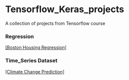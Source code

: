 # Tensorflow_Keras_projects
A collection of projects from Tensorflow course

### Regression

[[Boston Housing Regression]](./Regression/) 

### Time_Series Dataset

[[Climate Change Prediction]](./Time_Series/) 
